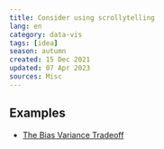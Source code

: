 ```yaml
---
title: Consider using scrollytelling
lang: en
category: data-vis
tags: [idea]
season: autumn
created: 15 Dec 2021
updated: 07 Apr 2023
sources: Misc
---
```


## Examples
- [The Bias Variance Tradeoff](https://mlu-explain.github.io/bias-variance/)